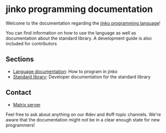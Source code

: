 # jinko programming documentation

Welcome to the documentation regarding the [jinko programming language](https://repo.jinko.ml)!

You can find information on how to use the language as well as documentation about
the standard library. A development guide is also included for contributors

## Sections

* [Language documentation](lang/index.md): How to program in jinko
* [Standard library](stdlib/index.md): Developer documentation for the standard library

## Contact

* [Matrix server](https://matrix.to/#/#jinko-lang:matrix.org)

Feel free to ask about anything on our #dev and #off-topic channels. We're
aware that the documentation might not be in a clear enough state for new
programmers!
